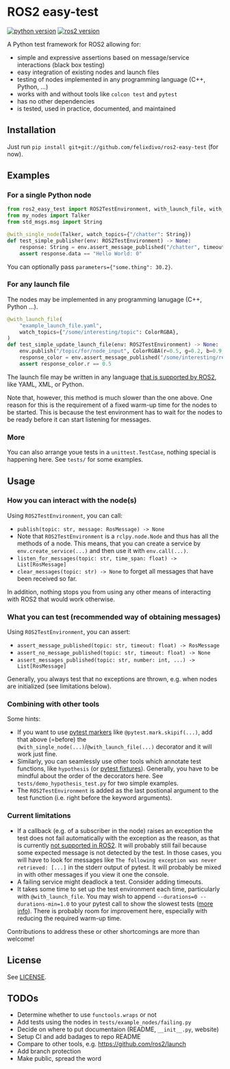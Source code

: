 # ROS2 easy-test

[![python version](https://img.shields.io/badge/python-3.8+-green)](https://devguide.python.org/#status-of-python-branches)
[![ros2 version](https://img.shields.io/badge/ROS2-Humble%20Hawksbill+-green)](https://docs.ros.org/en/rolling/Releases.html)

A Python test framework for ROS2 allowing for:
- simple and expressive assertions based on message/service interactions (black box testing)
- easy integration of existing nodes and launch files
- testing of nodes implemented in any programming language (C++, Python, ...)
- works with and without tools like `colcon test` and `pytest`
- has no other dependencies
- is tested, used in practice, documented, and maintained

## Installation

Just run `pip install git+git://github.com/felixdivo/ros2-easy-test` (for now).

## Examples

### For a single Python node

```python
from ros2_easy_test import ROS2TestEnvironment, with_launch_file, with_single_node
from my_nodes import Talker
from std_msgs.msg import String

@with_single_node(Talker, watch_topics={"/chatter": String})
def test_simple_publisher(env: ROS2TestEnvironment) -> None:
    response: String = env.assert_message_published("/chatter", timeout=5)
    assert response.data == "Hello World: 0"
```

You can optionally pass `parameters={"some.thing": 30.2}`.

### For any launch file

The nodes may be implemented in any programming lanugage (C++, Python ...).

```python
@with_launch_file(
    "example_launch_file.yaml",
    watch_topics={"/some/interesting/topic": ColorRGBA},
)
def test_simple_update_launch_file(env: ROS2TestEnvironment) -> None:
    env.publish("/topic/for/node_input", ColorRGBA(r=0.5, g=0.2, b=0.9, a=1.0))
    response_color = env.assert_message_published("/some/interesting/response")
    assert response_color.r == 0.5
```

The launch file may be written in any language [that is supported by ROS2](https://docs.ros.org/en/rolling/How-To-Guides/Launch-file-different-formats.html), like YAML, XML, or Python.

Note that, however, this method is much slower than the one above. One reason for this is the requirement of a fixed warm-up time for the nodes to be started. This is because the test environment has to wait for the nodes to be ready before it can start listening for messages.

### More

You can also arrange youe tests in a `unittest.TestCase`, nothing special is happening here. See `tests/` for some examples.

## Usage

### How you can interact with the node(s)

Using `ROS2TestEnvironment`, you can call:

- `publish(topic: str, message: RosMessage) -> None`
- Note that `ROS2TestEnvironment` is a `rclpy.node.Node` and thus has all the methods of a node. This means, that you can create a service by `env.create_service(...)` and then use it with `env.call(...)`.
- `listen_for_messages(topic: str, time_span: float) -> List[RosMessage]`
- `clear_messages(topic: str) -> None` to forget all messages that have been received so far.

In addition, nothing stops you from using any other means of interacting with ROS2 that would work otherwise.

### What you can test (recommended way of obtaining messages)

Using `ROS2TestEnvironment`, you can assert:
- `assert_message_published(topic: str, timeout: float) -> RosMessage`
- `assert_no_message_published(topic: str, timeout: float) -> None`
- `assert_messages_published(topic: str, number: int, ...) -> List[RosMessage]`

Generally, you always test that no exceptions are thrown, e.g. when nodes are initialized (see limitations below).

### Combining with other tools

Some hints:
- If you want to use [pytest markers](https://docs.pytest.org/en/7.1.x/how-to/mark.html) like `@pytest.mark.skipif(...)`, add that above (=before) the `@with_single_node(...)`/`@with_launch_file(...)` decorator and it will work just fine.
- Similarly, you can seamlessly use other tools which annotate test functions, like `hypothesis` (or [pytest fixtures](https://docs.pytest.org/en/6.2.x/fixture.html)). Generally, you have to be mindful about the order of the decorators here. See `tests/demo_hypothesis_test.py` for two simple examples.
- The `ROS2TestEnvironment` is added as the last postional argument to the test function (i.e. right before the keyword arguments).

### Current limitations

- If a callback (e.g. of a subscriber in the node) raises an exception the test does not fail automatically with the exception as the reason, as that is currently [not supported in ROS2](https://discourse.ros.org/t/what-is-the-expected-behavior-of-rclcpp-in-case-of-an-exception-raised-in-a-user-callback/27527). It will probably still fail because some expected message is not detected by the test. In those cases, you will have to look for messages like `The following exception was never retrieved: [...]` in the stderr output of pytest. It will probably be mixed in with other messages if you view it one the console.
- A failing service might deadlock a test. Consider adding timeouts.
- It takes some time to set up the test environment each time, particularly with `@with_launch_file`. You may wish to append `--durations=0 --durations-min=1.0` to your pytest call to show the slowest tests ([more info](https://docs.pytest.org/en/latest/how-to/usage.html#profiling-test-execution-duration)). There is probably room for improvement here, especially with reducing the required warm-up time.

Contributions to address these or other shortcomings are more than welcome!

## License

See [LICENSE](LICENSE).

## TODOs

- Determine whether to use `functools.wraps` or not
- Add tests using the nodes in `tests/example_nodes/failing.py`
- Decide on where to put documentaion (README, `__init__.py`, website)
- Setup CI and add badages to repo README
- Compare to other tools, e.g. https://github.com/ros2/launch
- Add branch protection
- Make public, spread the word
